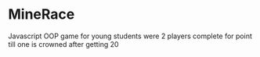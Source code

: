 # MineRace
 Javascript OOP game for young students were 2 players complete for point till  one is crowned after getting 20 
